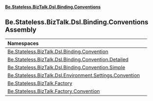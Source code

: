 #### [Be.Stateless.BizTalk.Dsl.Binding.Conventions](README.md 'README')

## Be.Stateless.BizTalk.Dsl.Binding.Conventions Assembly

| Namespaces | |
| :--- | :--- |
| [Be.Stateless.BizTalk.Dsl.Binding.Convention](Be.Stateless.BizTalk.Dsl.Binding.Convention.md 'Be.Stateless.BizTalk.Dsl.Binding.Convention') | |
| [Be.Stateless.BizTalk.Dsl.Binding.Convention.Detailed](Be.Stateless.BizTalk.Dsl.Binding.Convention.Detailed.md 'Be.Stateless.BizTalk.Dsl.Binding.Convention.Detailed') | |
| [Be.Stateless.BizTalk.Dsl.Binding.Convention.Simple](Be.Stateless.BizTalk.Dsl.Binding.Convention.Simple.md 'Be.Stateless.BizTalk.Dsl.Binding.Convention.Simple') | |
| [Be.Stateless.BizTalk.Dsl.Environment.Settings.Convention](Be.Stateless.BizTalk.Dsl.Environment.Settings.Convention.md 'Be.Stateless.BizTalk.Dsl.Environment.Settings.Convention') | |
| [Be.Stateless.BizTalk.Factory](Be.Stateless.BizTalk.Factory.md 'Be.Stateless.BizTalk.Factory') | |
| [Be.Stateless.BizTalk.Factory.Convention](Be.Stateless.BizTalk.Factory.Convention.md 'Be.Stateless.BizTalk.Factory.Convention') | |
